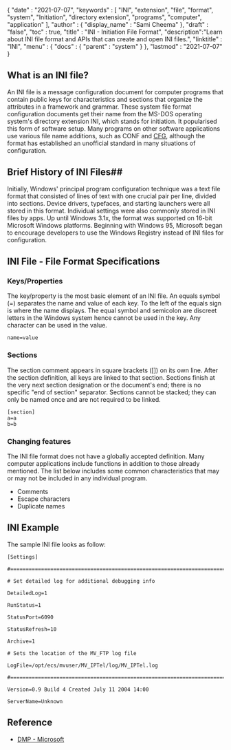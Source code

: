 {
  "date" : "2021-07-07",
  "keywords" : [ "INI", "extension", "file", "format", "system", "Initiation", "directory extension", "programs", "computer", "application" ],
  "author" : {
    "display_name" : "Sami Cheema"
  },
  "draft" : "false",
  "toc" : true,
  "title" : "INI - Initiation File Format",
  "description":"Learn about INI file format and APIs that can create and open INI files.",
  "linktitle" : "INI",
  "menu" : {
    "docs" : {
      "parent" : "system"
    }
  },
  "lastmod" : "2021-07-07"
}

## What is an INI file? ##

An INI file is a message configuration document for computer programs that contain public keys for characteristics and sections that organize the attributes in a framework and grammar. These system file format configuration documents get their name from the MS-DOS operating system's directory extension INI, which stands for initiation. It popularised this form of software setup. Many programs on other software applications use various file name additions, such as CONF and [CFG](/system/cfg/), although the format has established an unofficial standard in many situations of configuration.

## Brief History of INI Files##

Initially, Windows' principal program configuration technique was a text file format that consisted of lines of text with one crucial pair per line, divided into sections. Device drivers, typefaces, and starting launchers were all stored in this format. Individual settings were also commonly stored in INI files by apps. 
Up until Windows 3.1x, the format was supported on 16-bit Microsoft Windows platforms. Beginning with Windows 95, Microsoft began to encourage developers to use the Windows Registry instead of INI files for configuration.

## INI File - File Format Specifications

### Keys/Properties ###

The key/property is the most basic element of an INI file. An equals symbol (=) separates the name and value of each key. To the left of the equals sign is where the name displays. The equal symbol and semicolon are discreet letters in the Windows system hence cannot be used in the key. Any character can be used in the value.

```
name=value
```

### Sections ###

The section comment appears in square brackets ([]) on its own line. After the section definition, all keys are linked to that section. Sections finish at the very next section designation or the document's end; there is no specific "end of section" separator. Sections cannot be stacked; they can only be named once and are not required to be linked.

```
[section]
a=a
b=b
```

### Changing features ###

The INI file format does not have a globally accepted definition. Many computer applications include functions in addition to those already mentioned. The list below includes some common characteristics that may or may not be included in any individual program.

* Comments
* Escape characters 
* Duplicate names 


## INI Example ##

The sample INI file looks as follow:

```
[Settings]
 
#======================================================================
 
# Set detailed log for additional debugging info
 
DetailedLog=1
 
RunStatus=1
 
StatusPort=6090
 
StatusRefresh=10
 
Archive=1
 
# Sets the location of the MV_FTP log file
 
LogFile=/opt/ecs/mvuser/MV_IPTel/log/MV_IPTel.log
 
#======================================================================
 
Version=0.9 Build 4 Created July 11 2004 14:00
 
ServerName=Unknown

```

## Reference ##

* [DMP - Microsoft](https://learn.microsoft.com/en-us/troubleshoot/windows-client/performance/read-small-memory-dump-file)
